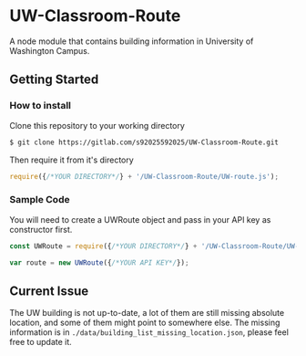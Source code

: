 # UW-Classroom-Route
A node module that contains building information in University of Washington Campus.

## Getting Started
### How to install
Clone this repository to your working directory
``` bash
$ git clone https://gitlab.com/s92025592025/UW-Classroom-Route.git
```
Then require it from it's directory
```javascript
require({/*YOUR DIRECTORY*/} + '/UW-Classroom-Route/UW-route.js');
```

### Sample Code
You will need to create a UWRoute object and pass in your API key as constructor first.
```javascript
const UWRoute = require({/*YOUR DIRECTORY*/} + '/UW-Classroom-Route/UW-route.js');

var route = new UWRoute({/*YOUR API KEY*/});
```

## Current Issue
The UW building is not up-to-date, a lot of them are still missing absolute location, and some of them might point to somewhere else. The missing information is in `./data/building_list_missing_location.json`, please feel free to update it.